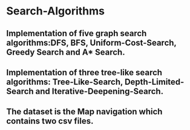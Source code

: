 # Search-Algorithms
## Implementation of five graph search algorithms:DFS, BFS, Uniform-Cost-Search, Greedy Search and A* Search.
## Implementation of three tree-like search algorithms: Tree-Like-Search, Depth-Limited-Search and Iterative-Deepening-Search.
## The dataset is the Map navigation which contains two csv files.
